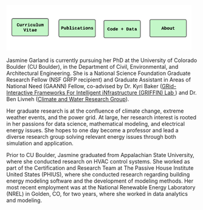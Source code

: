 
<a href="https://jasminegarland.github.io/cv/"><img src="/images/cv_icon.png" alt="drawing" height="120"/></a><a href="https://jasminegarland.github.io/pubs/"><img src="/images/pub_icon.png" alt="drawing" height="120"/></a><a href="https://jasminegarland.github.io/code/"><img src="/images/codedata_icon.png" alt="drawing" height="120"/></a><a href="https://jasminegarland.github.io/about/"><img src="/images/about_icon.png" alt="drawing" height="120"/></a>


Jasmine Garland is currently pursuing her PhD at the University of Colorado Boulder (CU Boulder), in the Department of Civil, Environmental, and Architectural Engineering. She is a National Science Foundation Graduate Research Fellow (NSF GRFP recipient) and Graduate Assistant in Areas of National Need (GAANN) Fellow,  co-advised by Dr. Kyri Baker ([GRid-Interactive Frameworks For Intelligent iNfrastructure (GRIFFIN) Lab ](kyrib.com)) and Dr. Ben Livneh ([Climate and Water Research Group](https://ciresgroups.colorado.edu/livneh/)). 




Her graduate research is at the confluence of climate change, extreme weather events, and the power grid. At large, her research interest is rooted in her passions for data science, mathematical modeling, and electrical energy issues. She hopes to one day become a professor and lead a diverse research group solving relevant energy issues through both simulation and application.

Prior to CU Boulder, Jasmine graduated from Appalachian State University, where she conducted research on  HVAC control systems. She worked as part of the Certification and Research Team at The Passive House Institute United States (PHIUS), where she conducted research regarding building energy modeling software and the development of modeling methods. Her most recent employment was at the National Renewable Energy Laboratory (NREL) in Golden, CO, for two years, where she worked in data analytics and modeling. 

